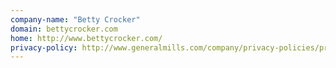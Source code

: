 ```yaml
---
company-name: "Betty Crocker"
domain: bettycrocker.com
home: http://www.bettycrocker.com/
privacy-policy: http://www.generalmills.com/company/privacy-policies/privacy-policy-us
---
```




